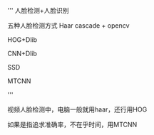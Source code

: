 '''
人脸检测+人脸识别

五种人脸检测方式
Haar cascade + opencv

HOG+Dlib

CNN+Dlib

SSD

MTCNN

'''

视频人脸检测中，电脑一般就用haar，还行用HOG

如果是指追求准确率，不在乎时间，用MTCNN

